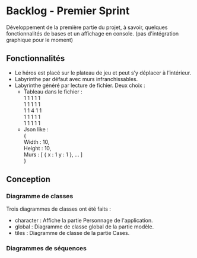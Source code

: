 # Backlog - Premier Sprint

Développement de la première partie du projet, à savoir, quelques fonctionnalités 
de bases et un affichage en console. (pas d'intégration graphique pour le moment)

## Fonctionnalités

- Le héros est placé sur le plateau de jeu et peut s’y déplacer à l’intérieur.
- Labyrinthe par défaut avec murs infranchissables.
- Labyrinthe généré par lecture de fichier. Deux choix :
    - Tableau dans le fichier :   
        1 1 1 1 1  
        1 1 1 1 1  
        1 1 4 1 1  
        1 1 1 1 1  
        1 1 1 1 1  
    - Json like :  
    {  
    Width : 10,  
    Height : 10,  
    Murs : [
        {
            x : 1
            y : 1
        }, ...
        ]  
    }

## Conception

### Diagramme de classes

Trois diagrammes de classes ont été faits :

- character : Affiche la partie Personnage de l'application.
- global : Diagramme de classe global de la partie modèle.
- tiles : Diagramme de classe de la partie Cases.

### Diagrammes de séquences